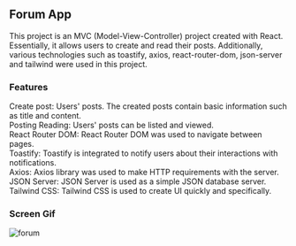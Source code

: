 <h2>Forum App</h2>

This project is an MVC (Model-View-Controller) project created with React. Essentially, it allows users to create and read their posts. Additionally, various technologies such as toastify, axios, react-router-dom, json-server and tailwind were used in this project.

<h3>Features</h3>

Create post: Users' posts. The created posts contain basic information such as title and content. </br>
Posting Reading: Users' posts can be listed and viewed.</br>
React Router DOM: React Router DOM was used to navigate between pages.</br>
Toastify: Toastify is integrated to notify users about their interactions with notifications.</br>
Axios: Axios library was used to make HTTP requirements with the server.</br>
JSON Server: JSON Server is used as a simple JSON database server.</br>
Tailwind CSS: Tailwind CSS is used to create UI quickly and specifically.</br>

<h3>Screen Gif</h3>

![forum](https://github.com/begpan/mvcForumApp/assets/145170180/17de4eab-94a2-4ddc-adf7-758fa9526b87)
